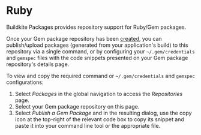 # Ruby

Buildkite Packages provides repository support for Ruby/Gem packages.

Once your Gem package repository has been [created](/docs/packages/manage-registries#create-a-repository), you can publish/upload packages (generated from your application's build) to this repository via a single command, or by configuring your `~/.gem/credentials` and `gemspec` files with the code snippets presented on your Gem package repository's details page.

To view and copy the required command or  `~/.gem/credentials` and `gemspec` configurations:

1. Select _Packages_ in the global navigation to access the _Repositories_ page.
1. Select your Gem package repository on this page.
1. Select _Publish a Gem Package_ and in the resulting dialog, use the copy icon at the top-right of the relevant code box to copy its snippet and paste it into your command line tool or the appropriate file.
